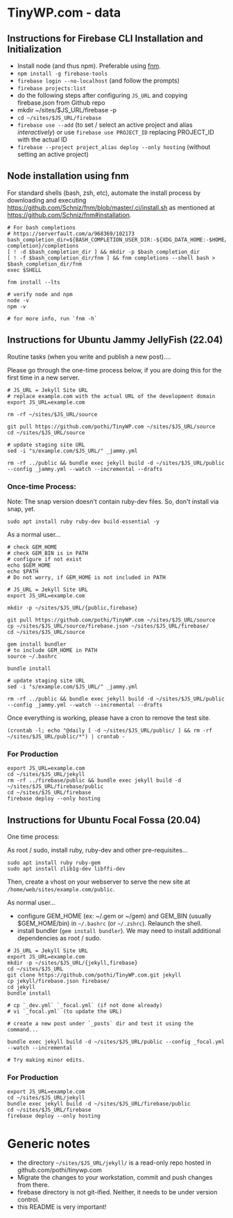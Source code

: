 # TinyWP.com - data

## Instructions for Firebase CLI Installation and Initialization

- Install node (and thus npm). Preferable using [fnm](https://github.com/Schniz/fnm).
- `npm install -g firebase-tools`
- `firebase login --no-localhost` (and follow the prompts)
- `firebase projects:list`
- do the following steps after configuring `JS_URL` and copying firebase.json from Github repo
- mkdir ~/sites/$JS_URL/firebase -p
- `cd ~/sites/$JS_URL/firebase`
- `firebase use --add` (to set / select an active project and alias *interactively*) or use `firebase use PROJECT_ID` replacing PROJECT_ID with the actual ID
- `firebase --project project_alias deploy --only hosting` (without setting an active project)

## Node installation using fnm

For standard shells (bash, zsh, etc), automate the install process by downloading and executing https://github.com/Schniz/fnm/blob/master/.ci/install.sh as mentioned at https://github.com/Schniz/fnm#installation.

```
# For bash completions
# https://serverfault.com/a/968369/102173
bash_completion_dir=${BASH_COMPLETION_USER_DIR:-${XDG_DATA_HOME:-$HOME/.local/share}/bash-completion}/completions
[ ! -d $bash_completion_dir ] && mkdir -p $bash_completion_dir
[ ! -f $bash_completion_dir/fnm ] && fnm completions --shell bash > $bash_completion_dir/fnm
exec $SHELL

fnm install --lts

# verify node and npm
node -v
npm -v

# for more info, run `fnm -h`
```

## Instructions for Ubuntu Jammy JellyFish (22.04)

Routine tasks (when you write and publish a new post)....

Please go through the one-time process below, if you are doing this for the first time in a new server.

```
# JS_URL = Jekyll Site URL
# replace example.com with the actual URL of the development domain
export JS_URL=example.com

rm -rf ~/sites/$JS_URL/source

git pull https://github.com/pothi/TinyWP.com ~/sites/$JS_URL/source
cd ~/sites/$JS_URL/source

# update staging site URL
sed -i "s/example.com/$JS_URL/" _jammy.yml

rm -rf ../public && bundle exec jekyll build -d ~/sites/$JS_URL/public --config _jammy.yml --watch --incremental --drafts
```

### Once-time Process:

Note: The snap version doesn't contain ruby-dev files. So, don't install via snap, yet.

```
sudo apt install ruby ruby-dev build-essential -y
```

As a normal user...

```
# check GEM_HOME
# check GEM_BIN is in PATH
# configure if not exist
echo $GEM_HOME
echo $PATH
# Do not worry, if GEM_HOME is not included in PATH

# JS_URL = Jekyll Site URL
export JS_URL=example.com

mkdir -p ~/sites/$JS_URL/{public,firebase}

git pull https://github.com/pothi/TinyWP.com ~/sites/$JS_URL/source
cp ~/sites/$JS_URL/source/firebase.json ~/sites/$JS_URL/firebase/
cd ~/sites/$JS_URL/source

gem install bundler
# to include GEM_HOME in PATH
source ~/.bashrc

bundle install

# update staging site URL
sed -i "s/example.com/$JS_URL/" _jammy.yml

rm -rf ../public && bundle exec jekyll build -d ~/sites/$JS_URL/public --config _jammy.yml --watch --incremental --drafts
```

Once everything is working, please have a cron to remove the test site.

```
(crontab -l; echo "@daily [ -d ~/sites/$JS_URL/public/ ] && rm -rf ~/sites/$JS_URL/public/*") | crontab -

```

### For Production

```
export JS_URL=example.com
cd ~/sites/$JS_URL/jekyll
rm -rf ../firebase/public && bundle exec jekyll build -d ~/sites/$JS_URL/firebase/public
cd ~/sites/$JS_URL/firebase
firebase deploy --only hosting
```

## Instructions for Ubuntu Focal Fossa (20.04)

One time process:

As root / sudo, install ruby, ruby-dev and other pre-requisites...

```
sudo apt install ruby ruby-gem
sudo apt install zlib1g-dev libffi-dev
```

Then, create a vhost on your webserver to serve the new site at `/home/web/sites/example.com/public`.

As normal user...

- configure GEM_HOME (ex: ~/.gem or ~/gem) and GEM_BIN (usually $GEM_HOME/bin) in `~/.bashrc` (or `~/.zshrc`). Relaunch the shell.
- install bundler (`gem install bundler`). We may need to install additional dependencies as root / sudo.

```
# JS_URL = Jekyll Site URL
export JS_URL=example.com
mkdir -p ~/sites/$JS_URL/{jekyll,firebase}
cd ~/sites/$JS_URL
git clone https://github.com/pothi/TinyWP.com.git jekyll
cp jekyll/firebase.json firebase/
cd jekyll
bundle install

# cp `_dev.yml` `_focal.yml` (if not done already)
# vi `_focal.yml` (to update the URL)

# create a new post under `_posts` dir and test it using the command...

bundle exec jekyll build -d ~/sites/$JS_URL/public --config _focal.yml --watch --incremental

# Try making minor edits.
```

### For Production

```
export JS_URL=example.com
cd ~/sites/$JS_URL/jekyll
bundle exec jekyll build -d ~/sites/$JS_URL/firebase/public
cd ~/sites/$JS_URL/firebase
firebase deploy --only hosting
```

# Generic notes

* the directory `~/sites/$JS_URL/jekyll/` is a read-only repo hosted in github.com/pothi/tinywp.com
* Migrate the changes to your workstation, commit and push changes from there.
* firebase directory is not git-ified. Neither, it needs to be under version control.
* this README is very important!

